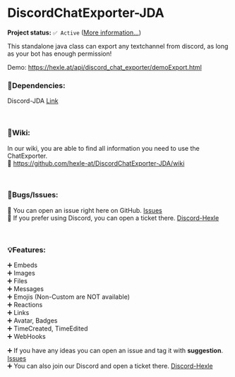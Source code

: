 # DiscordChatExporter-JDA

**Project status:** ``✅ Active`` ([More information...](https://github.com/hexle-at/project-info/blob/main/docs/status.md))

This standalone java class can export any textchannel from discord, as long as your bot has enough permission!

Demo: https://hexle.at/api/discord_chat_exporter/demoExport.html
<br>


### 📃Dependencies:

Discord-JDA [Link](https://github.com/DV8FromTheWorld/JDA)

<br>



### 📘Wiki:

In our wiki, you are able to find all information you need to use the ChatExporter.\
📖 https://github.com/hexle-at/DiscordChatExporter-JDA/wiki 

<br>



### 🔧Bugs/Issues:

🎫 You can open an issue right here on GitHub. [Issues](https://github.com/hexle-at/DiscordChatExporter-JDA/issues) \
🎫 If you prefer using Discord, you can open a ticket there. [Discord-Hexle](https://dc.hexle.at)

<br>


### 💡Features:

➕ Embeds <br>
➕ Images <br>
➕ Files <br>
➕ Messages <br>
➕ Emojis (Non-Custom are NOT available) <br>
➕ Reactions <br>
➕ Links <br>
➕ Avatar, Badges <br>
➕ TimeCreated, TimeEdited <br>
➕ WebHooks <br>

➕ If you have any ideas you can open an issue and tag it with __suggestion__. [Issues](https://github.com/hexle-at/DiscordChatExporter-JDA/issues)\
➕ You can also join our Discord and open a ticket there. [Discord-Hexle](https://dc.hexle.at) 

